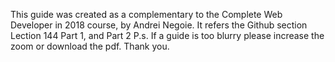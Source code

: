 This guide was created as a complementary to the Complete Web Developer in 2018 course, by Andrei Negoie.
It refers the Github section Lection 144 Part 1, and Part 2
P.s.
If a guide is too blurry please increase the zoom or download the pdf.
Thank you.
